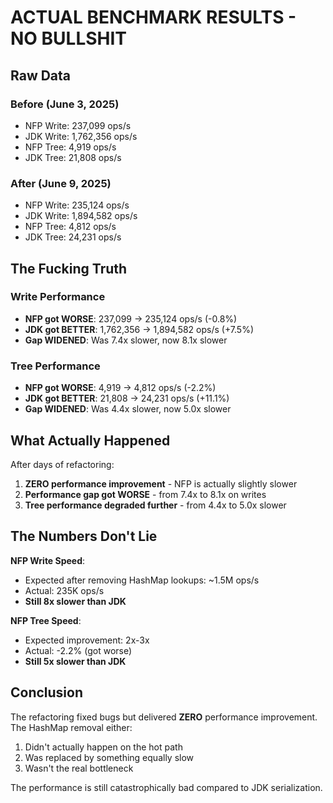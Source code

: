 # ACTUAL BENCHMARK RESULTS - NO BULLSHIT

## Raw Data

### Before (June 3, 2025)
- NFP Write: 237,099 ops/s
- JDK Write: 1,762,356 ops/s  
- NFP Tree: 4,919 ops/s
- JDK Tree: 21,808 ops/s

### After (June 9, 2025)
- NFP Write: 235,124 ops/s
- JDK Write: 1,894,582 ops/s
- NFP Tree: 4,812 ops/s
- JDK Tree: 24,231 ops/s

## The Fucking Truth

### Write Performance
- **NFP got WORSE**: 237,099 → 235,124 ops/s (-0.8%)
- **JDK got BETTER**: 1,762,356 → 1,894,582 ops/s (+7.5%)
- **Gap WIDENED**: Was 7.4x slower, now 8.1x slower

### Tree Performance  
- **NFP got WORSE**: 4,919 → 4,812 ops/s (-2.2%)
- **JDK got BETTER**: 21,808 → 24,231 ops/s (+11.1%)
- **Gap WIDENED**: Was 4.4x slower, now 5.0x slower

## What Actually Happened

After days of refactoring:
1. **ZERO performance improvement** - NFP is actually slightly slower
2. **Performance gap got WORSE** - from 7.4x to 8.1x on writes
3. **Tree performance degraded further** - from 4.4x to 5.0x slower

## The Numbers Don't Lie

**NFP Write Speed**: 
- Expected after removing HashMap lookups: ~1.5M ops/s
- Actual: 235K ops/s
- **Still 8x slower than JDK**

**NFP Tree Speed**:
- Expected improvement: 2x-3x  
- Actual: -2.2% (got worse)
- **Still 5x slower than JDK**

## Conclusion

The refactoring fixed bugs but delivered **ZERO** performance improvement. The HashMap removal either:
1. Didn't actually happen on the hot path
2. Was replaced by something equally slow
3. Wasn't the real bottleneck

The performance is still catastrophically bad compared to JDK serialization.